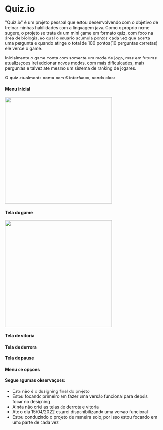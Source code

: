 <h1>Quiz.io</h1>

<div title="Introduçao"> 
    "Quiz.io" é um projeto pessoal que estou desemvolvendo com o objetivo de treinar minhas habilidades com a linguagem java. Como o proprio nome sugere, o projeto se trata de um mini game em formato quiz, com foco na área de biologia, no qual o usuario acumula pontos cada vez que acerta uma pergunta e quando atinge o total de 100 pontos(10 perguntas corretas) ele vence o game.<br>
    
  Inicialmente o game conta com somente um mode de jogo, mas em futuras atualizaçoes irei adcionar novos modos, com mais dificuldades, mais perguntas e talvez ate mesmo um sistema de ranking de jogares.<br>
    
  O quiz atualmente conta com 6 interfaces, sendo elas:
</div>


<div title="Telas">
    <h4>Menu inicial</h4>
    <img align="center" src="https://user-images.githubusercontent.com/58271733/160960186-3efae254-d37b-4df3-97d9-9dc171b50b94.jpg" width="350px" />
    <h4>Tela do game</h4>
    <img align="center" src="https://user-images.githubusercontent.com/58271733/160960187-9cbb97e1-39e7-4f80-bbd2-8df4ac0e26f3.jpg" width="350px" />
    <h4>Tela de vitoria</h4>
    <!--<img align="center" src="https://desblogada.files.wordpress.co..." width="0px" />-->
    <h4>Tela de derrora</h4>
    <!--<img align="center" src="https://desblogada.files.wordpress.co..." width="0px" />-->
    <h4>Tela de pause</h4>
    <!--<img align="center" src="https://desblogada.files.wordpress.co..." width="0px" />-->
    <h4>Menu de opçoes</h4>
    <!--<img align="center" src="https://desblogada.files.wordpress.co..." width="0px" />-->
</div>

<div title="Observaçoes"> 
    <h4>Segue agumas observaçoes:</h4>
    <ul> 
        <li>Este não é o designing  final do projeto</li>
        <li>Estou focando primeiro em fazer uma versão funcional para depois focar no designing</li>
        <li>Ainda não criei as telas de derrota e vitoria</li>
        <li>Ate o dia 15/04/2022 estarei disponibilizando uma versao funcional</li>
        <li>Estou conduzindo o projeto de maneira solo, por isso estou focando em uma parte de cada vez</li>
    </ul>
</div>
